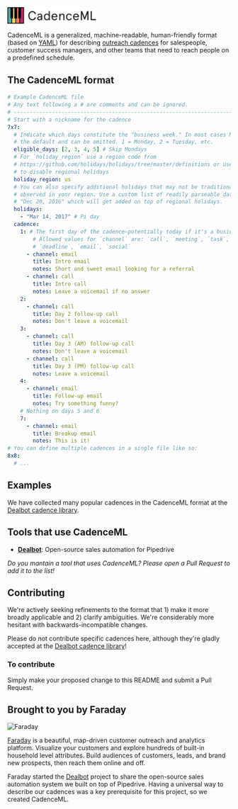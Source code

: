 <img src="cadenceml.svg?raw=true" alt="CadenceML" width="200" />

CadenceML is a generalized, machine-readable, human-friendly format (based on [YAML](https://en.wikipedia.org/wiki/YAML)) for describing [outreach cadences](https://www.saastr.com/a-hands-on-guide-to-creating-your-own-sales-development-process/) for salespeople, customer success managers, and other teams that need to reach people on a predefined schedule.

## The CadenceML format

```yaml
# Example CadenceML file
# Any text following a # are comments and can be ignored.
# -----------------------------------------------------------------------------
# Start with a nickname for the cadence
7x7:
  # Indicate which days constitute the "business week." In most cases M-F is
  # the default and can be omitted. 1 = Monday, 2 = Tuesday, etc.
  eligible_days: [2, 3, 4, 5] # Skip Mondays
  # For `holiday_region` use a region code from
  # https://github.com/holidays/holidays/tree/master/definitions or use "none"
  # to disable regional holidays
  holiday_region: us
  # You can also specify additional holidays that may not be traditionally
  # observed in your region. Use a custom list of readily parseable dates like
  # "Dec 20, 2016" which will get added on top of regional holidays.
  holidays:
    - "Mar 14, 2017" # Pi day
  cadence:
    1: # The first day of the cadence—potentially today if it's a business day
        # Allowed values for `channel` are: `call`, `meeting`, `task`,
        # `deadline`, `email`, `social`
      - channel: email
        title: Intro email
        notes: Short and sweet email looking for a referral
      - channel: call
        title: Intro call
        notes: Leave a voicemail if no answer
    2:
      - channel: call
        title: Day 2 follow-up call
        notes: Don't leave a voicemail
    3:
      - channel: call
        title: Day 3 (AM) follow-up call
        notes: Don't leave a voicemail
      - channel: call
        title: Day 3 (PM) follow-up call
        notes: Leave a voicemail
    4:
      - channel: email
        title: Follow-up email
        notes: Try something funny?
    # Nothing on days 5 and 6
    7:
      - channel: email
        title: Breakup email
        notes: This is it!
# You can define multiple cadences in a single file like so:
8x8:
  # ...

```

## Examples

We have collected many popular cadences in the CadenceML format at the [Dealbot cadence library](../cadences).

## Tools that use CadenceML

* **[Dealbot](../dealbot)**: Open-source sales automation for Pipedrive

*Do you mantain a tool that uses CadenceML? Please open a Pull Request to add it to the list!*

## Contributing

We're actively seeking refinements to the format that 1) make it more broadly applicable and 2) clarify ambiguities. We're considerably more hesitant with backwards-incompatible changes.

Please do not contribute specific cadences here, although they're gladly accepted at the [Dealbot cadence library](../cadences)!

### To contribute

Simply make your proposed change to this README and submit a Pull Request.

## Brought to you by Faraday

![Faraday](https://cdn.rawgit.com/rossmeissl/9ca9523390a01aeb5458b520cd2b1252/raw/6367682fc0157c1a00d65f32ee399373cee03b96/faraday_logo.svg)

[Faraday](http://www.faraday.io) is a beautiful, map-driven customer outreach and analytics platform. Visualize your customers and explore hundreds of built-in household level attributes. Build audiences of customers, leads, and brand new prospects, then reach them online and off.

Faraday started the [Dealbot](../dealbot) project to share the open-source sales automation system we built on top of Pipedrive. Having a universal way to describe our cadences was a key prerequisite for this project, so we created CadenceML.